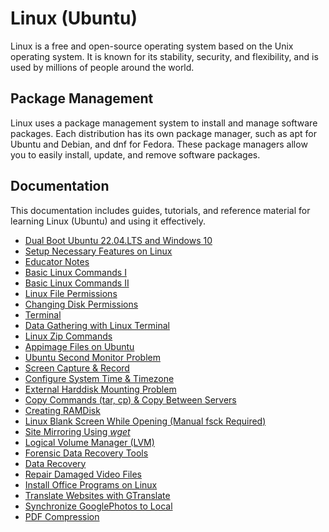 # Linux (Ubuntu)

Linux is a free and open-source operating system based on the Unix operating system. It is known for its stability, security, and flexibility, and is used by millions of people around the world.

## Package Management

Linux uses a package management system to install and manage software packages. Each distribution has its own package manager, such as apt for Ubuntu and Debian, and dnf for Fedora. These package managers allow you to easily install, update, and remove software packages.

## Documentation

This documentation includes guides, tutorials, and reference material for learning Linux (Ubuntu) and using it effectively.

- [Dual Boot Ubuntu 22.04.LTS and Windows 10](./00.dual.boot.ubuntu.22.04.1.lts.and.windows10.md)
- [Setup Necessary Features on Linux](./01.setup.necessary.features.on.linux.md)
- [Educator Notes](./02.egitmen.notlari.md)
- [Basic Linux Commands I](./03.temel.linux.komutlari1.md)
- [Basic Linux Commands II](./04.temel.linux.komutlari2.md)
- [Linux File Permissions](./05.linux.dosya.izinleri.md)
- [Changing Disk Permissions](./06.changing.disk.permissions.md)
- [Terminal](./07.terminal.md)
- [Data Gathering with Linux Terminal](./08.linux.terminal.ile.veri.toplama.md)
- [Linux Zip Commands](./09.linux.zip.komutlari.md)
- [Appimage Files on Ubuntu](./10.how.to.use.appimage.files.md)
- [Ubuntu Second Monitor Problem](./11.second.monitor.problem.md)
- [Screen Capture & Record](./12.screen.capture.md)
- [Configure System Time & Timezone](./13.set.system.time.md)
- [External Harddisk Mounting Problem](./14.mounting.external.harddisk.md)
- [Copy Commands (tar, cp) & Copy Between Servers](./15.copy.with.tar.cp.md)
- [Creating RAMDisk](./16.creating.ramdisk.md)
- [Linux Blank Screen While Opening (Manual fsck Required)](./17.duplicate.or.bad.block.fsck.md)
- [Site Mirroring Using _wget_](./18.site.mirroring.md)
- [Logical Volume Manager (LVM)](./19.lvm.md)
- [Forensic Data Recovery Tools](./20.forensic.data.recovery.tools.md)
- [Data Recovery](./21.data.recovery.md)
- [Repair Damaged Video Files](./22.repairing.damaged.videos.md)
- [Install Office Programs on Linux](./23.office.on.linux.md)
- [Translate Websites with GTranslate](./24.website.translation.md)
- [Synchronize GooglePhotos to Local](./25.sync.googlephotos.md)
- [PDF Compression](./26.compress.pdf.md)

